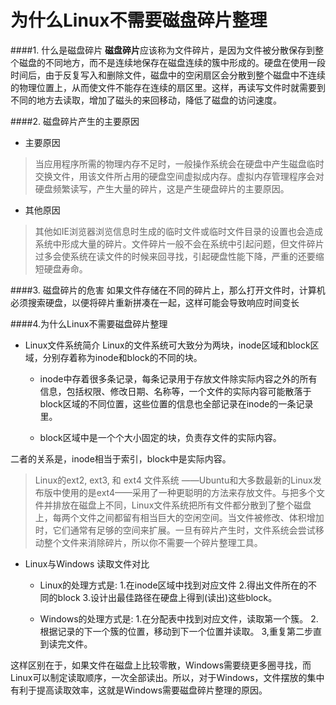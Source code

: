 为什么Linux不需要磁盘碎片整理
=======================

####1. 什么是磁盘碎片
**磁盘碎片**应该称为文件碎片，是因为文件被分散保存到整个磁盘的不同地方，而不是连续地保存在磁盘连续的簇中形成的。硬盘在使用一段时间后，由于反复写入和删除文件，磁盘中的空闲扇区会分散到整个磁盘中不连续的物理位置上，从而使文件不能存在连续的扇区里。这样，再读写文件时就需要到不同的地方去读取，增加了磁头的来回移动，降低了磁盘的访问速度。

####2. 磁盘碎片产生的主要原因
+ 主要原因

> 当应用程序所需的物理内存不足时，一般操作系统会在硬盘中产生磁盘临时交换文件，用该文件所占用的硬盘空间虚拟成内存。虚拟内存管理程序会对硬盘频繁读写，产生大量的碎片，这是产生硬盘碎片的主要原因。

+ 其他原因

>  其他如IE浏览器浏览信息时生成的临时文件或临时文件目录的设置也会造成系统中形成大量的碎片。文件碎片一般不会在系统中引起问题，但文件碎片过多会使系统在读文件的时候来回寻找，引起硬盘性能下降，严重的还要缩短硬盘寿命。

####3. 磁盘碎片的危害
如果文件存储在不同的碎片上，那么打开文件时，计算机必须搜索硬盘，以便将碎片重新拼凑在一起，这样可能会导致响应时间变长

####4.为什么Linux不需要磁盘碎片整理

+ Linux文件系统简介
    Linux的文件系统可大致分为两块，inode区域和block区域，分别存着称为inode和block的不同的块。
    
    + inode中存着很多条记录，每条记录用于存放文件除实际内容之外的所有信息，包括权限、修改日期、名称等，一个文件的实际内容可能散落于block区域的不同位置，这些位置的信息也全部记录在inode的一条记录里。
    
    + block区域中是一个个大小固定的块，负责存文件的实际内容。

二者的关系是，inode相当于索引，block中是实际内容。

>Linux的ext2, ext3, 和 ext4 文件系统 ——Ubuntu和大多数最新的Linux发布版中使用的是ext4——采用了一种更聪明的方法来存放文件。与把多个文件并排放在磁盘上不同，Linux文件系统把所有文件都分散到了整个磁盘上，每两个文件之间都留有相当巨大的空闲空间。当文件被修改、体积增加时，它们通常有足够的空间来扩展。一旦有碎片产生时，文件系统会尝试移动整个文件来消除碎片，所以你不需要一个碎片整理工具。


+ Linux与Windows 读取文件对比

    + Linux的处理方式是:
1.在inode区域中找到对应文件
2.得出文件所在的不同的block
3.设计出最佳路径在硬盘上得到(读出)这些block。
    
    + Windows的处理方式是:
1.在分配表中找到对应文件，读取第一个簇。
2.根据记录的下一个簇的位置，移动到下一个位置并读取。
3,重复第二步直到读完文件。

这样区别在于，如果文件在磁盘上比较零散，Windows需要绕更多圈寻找，而Linux可以制定读取顺序，一次全部读出。所以，对于Windows，文件摆放的集中有利于提高读取效率，这就是Windows需要磁盘碎片整理的原因。
